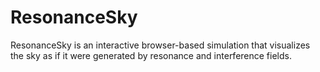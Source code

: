 # ResonanceSky
ResonanceSky is an interactive browser-based simulation that visualizes the sky as if it were generated by resonance and interference fields.  
